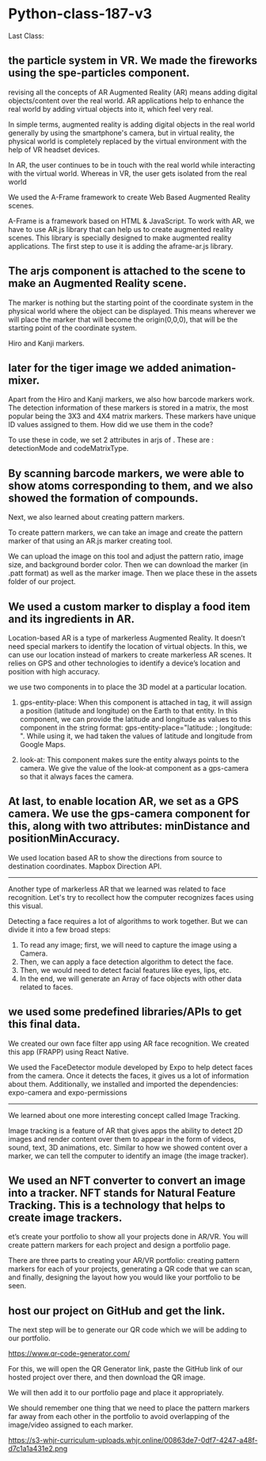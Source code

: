 # Python-class-187-v3

Last Class:

 the particle system in VR.
We made the fireworks using the spe-particles component.
--------------------------------------------------------------------------------------------------
revising all the concepts of AR 
Augmented Reality (AR) means adding digital objects/content over the real world. AR applications help to enhance the real world by adding virtual objects into it, which feel very real.

In simple terms, augmented reality is adding digital objects in the real world generally by using the smartphone's camera, but in virtual reality, the physical world is completely replaced by the virtual environment with the help of VR headset devices. 

In AR, the user continues to be in touch with the real world while interacting with the virtual world. Whereas in VR, the user gets isolated from the real world

We used the A-Frame framework to create Web Based Augmented Reality scenes.

A-Frame is a framework based on HTML & JavaScript. To work with AR, we have to use AR.js library that can help us to create augmented reality scenes.
This library is specially designed to make augmented reality applications. The first step to use it is adding the aframe-ar.js library.

The arjs component is attached to the scene to make an Augmented Reality scene. 
--------------------------------------------------------------------------------------------------
The marker is nothing but the starting point of the coordinate system in the physical world where the object can be displayed. This means wherever we will place the marker that will become the origin(0,0,0), that will be the starting point of the coordinate system.

Hiro and Kanji markers.

later for the tiger image we added animation-mixer.
--------------------------------------------------------------------------------------------------

Apart from the Hiro and Kanji markers, we also how barcode markers work. The detection information of these markers is stored in a matrix, the most popular being the 3X3 and 4X4 matrix markers. These markers have unique ID values assigned to them. How did we use them in the code?

To use these in code, we set 2 attributes in arjs of . These are : detectionMode and codeMatrixType. 

By scanning barcode markers, we were able to show atoms corresponding to them, and we also showed the formation of compounds.
--------------------------------------------------------------------------------------------------

Next, we also learned about creating pattern markers.

To create pattern markers, we can take an image and create the pattern marker of that using an AR.js marker creating tool.

We can upload the image on this tool and adjust the pattern ratio, image size, and background border color. Then we can download the marker (in .patt format) as well as the marker image. Then we place these in the assets folder of our project.

We used a custom marker to display a food item and its ingredients in AR.
--------------------------------------------------------------------------------------------------

Location-based AR is a type of markerless Augmented Reality. It doesn’t need special markers to identify the location of virtual objects. In this, we can use our location instead of markers to create markerless AR scenes. It relies on GPS and other technologies to identify a device’s location and position with high accuracy.

we use two components in  to place the 3D model at a particular location. 

1. gps-entity-place: When this component is attached in  tag, it will assign a position (latitude and longitude) on the Earth to that entity.
In this component, we can provide the latitude and longitude as values to this component in the string format: gps-entity-place="latitude: ; longitude: ".
While using it, we had taken the values of latitude and longitude from Google Maps.

2. look-at: This component makes sure the entity always points to the camera. We give the value of the look-at component as a gps-camera so that it always faces the camera.

At last, to enable location AR, we set  as a GPS camera. We use the gps-camera component for this, along with two attributes: minDistance and positionMinAccuracy.
---------------------------------------------------------------------------------------------------
We used location based AR to show the directions from source to destination coordinates.
Mapbox Direction API.

-------------------------------------------------------------------------------------------------------
Another type of markerless AR that we learned was related to face recognition. Let's try to recollect how the computer recognizes faces using this visual. 

Detecting a face requires a lot of algorithms to work together. But we can divide it into a few broad steps:

1. To read any image; first, we will need to capture the image using a Camera.
2. Then, we can apply a face detection algorithm to detect the face.
3. Then, we would need to detect facial features like eyes, lips, etc.
4. In the end, we will generate an Array of face objects with other data related to faces.


we  used some predefined libraries/APIs to get this final data.
------------------------------------------------------------------------------------------
We created our own face filter app using AR face recognition. We created this app (FRAPP) using React Native. 

We used the FaceDetector module developed by Expo to help detect faces from the camera. Once it detects the faces, it gives us a  lot of information about them. Additionally, we installed and imported the dependencies: expo-camera and expo-permissions

-----------------------------------------------------------------------------------------
We learned about one more interesting concept called Image Tracking.

Image tracking is a feature of AR that gives apps the ability to detect 2D images and render content over them to appear in the form of videos, sound, text, 3D animations, etc. Similar to how we showed content over a marker, we can tell the computer to identify an image (the image tracker).

We used an NFT converter to convert an image into a tracker. NFT stands for Natural Feature Tracking. This is a technology that helps to create image trackers.
--------------------------------------------------------------------------------------
et’s create your portfolio to show all your projects done in AR/VR. You will create pattern markers for each project and design a portfolio page.

There are three parts to creating your AR/VR portfolio: 
creating pattern markers for each of your projects,
generating a QR code that we can scan, and finally, 
designing the layout how you would like your portfolio to be seen. 

host our project on GitHub and get the link.
--------------------------------------------------
The next step will be to generate our QR code which we will be adding to our portfolio.

https://www.qr-code-generator.com/


For this, we will open the QR Generator link, paste the GitHub link of our hosted project over there, and then download the QR image.

We will then add it to our portfolio page and place it appropriately.

We should remember one thing that we need to place the pattern markers far away from each other in the portfolio to avoid overlapping of the image/video assigned to each marker.

https://s3-whjr-curriculum-uploads.whjr.online/00863de7-0df7-4247-a48f-d7c1a1a431e2.png
